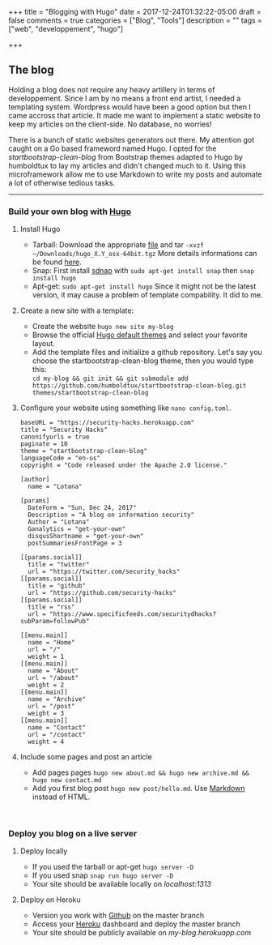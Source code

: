 +++
title = "Blogging with Hugo"
date = 2017-12-24T01:32:22-05:00
draft = false
comments = true
categories = ["Blog", "Tools"] 
description = "" 
tags = ["web", "developpement", "hugo"]

+++

## The blog

Holding a blog does not require any heavy artillery in terms of developpement. Since I am by no means a front end artist, I needed a templating system. Wordpress would have been a good option but then I came accross that article. It made me want to implement a static website to keep my articles on the client-side. No database, no worries! 

There is a bunch of static websites generators out there. My attention got caught on a Go based frameword named Hugo. I opted for the *startbootstrap-clean-blog* from Bootstrap themes adapted to Hugo by humboldtux to lay my articles and didn't changed much to it. Using this microframework allow me to use Markdown to write my posts and automate a lot of otherwise tedious tasks.

---

### Build your own blog with [Hugo](https://gohugo.io/)

1.	Install Hugo

	- Tarball: Download the appropriate [file](https://github.com/gohugoio/hugo/releases) and tar `-xvzf ~/Downloads/hugo_X.Y_osx-64bit.tgz` More details informations can be found [here](https://gohugo.io/getting-started/installing/).
	- Snap: First install [sdnap](https://docs.snapcraft.io/core/install) with `sudo apt-get install snap` then `snap install hugo`
	- Apt-get: `sudo apt-get install hugo` Since it might not be the latest version, it may cause a problem of template compability. It did to me.

2.	Create a new site with a template:

	- Create the website `hugo new site my-blog`
	- Browse the official [Hugo default themes](https://github.com/gohugoio/hugoThemes) and select your favorite layout.
	- Add the template files and initialize a github repository. Let's say you choose the startbootstrap-clean-blog theme, then you would type this:  
	`cd my-blog && git init && git submodule add https://github.com/humboldtux/startbootstrap-clean-blog.git themes/startbootstrap-clean-blog`

3.	Configure your website using something like `nano config.toml`.

	```
	baseURL = "https://security-hacks.herokuapp.com"
	title = "Security Hacks"
	canonifyurls = true
	paginate = 10
	theme = "startbootstrap-clean-blog"
	languageCode = "en-us"
	copyright = "Code released under the Apache 2.0 license."	

	[author]
	  name = "Lotana"

	[params]
	  DateForm = "Sun, Dec 24, 2017"
	  Description = "A blog on information security"
	  Author = "Lotana"
	  Ganalytics = "get-your-own"
	  disqusShortname = "get-your-own"
	  postSummariesFrontPage = 3

	[[params.social]]
	  title = "twitter"
	  url = "https://twitter.com/security_hacks"
	[[params.social]]
	  title = "github"
	  url = "https://github.com/security-hacks"
	[[params.social]]
	  title = "rss"
	  url = "https://www.specificfeeds.com/securitydhacks?subParam=followPub"

	[[menu.main]]
	  name = "Home"
	  url = "/"
	  weight = 1
	[[menu.main]]
	  name = "About"
	  url = "/about"
	  weight = 2
	[[menu.main]]
	  name = "Archive"
	  url = "/post"
	  weight = 3
	[[menu.main]]
	  name = "Contact"
	  url = "/contact"
	  weight = 4
    ```


4.	Include some pages and post an article

	- Add pages pages `hugo new about.md && hugo new archive.md && hugo new contact.md` 
	- Add you first blog post `hugo new post/hello.md`. Use [Markdown](https://markdown-it.github.io/) instead of HTML.  
</br>

### Deploy you blog on a live server

1.	Deploy locally
	- If you used the tarball or apt-get `hugo server -D`
	- If you used snap `snap run hugo server -D`
	- Your site should be available locally on *localhost:1313*

2.	Deploy on Heroku
	- Version you work with [Github](https://github.com/humboldtux/humboldtux.github.io-src) on the master branch
	- Access your [Heroku](https://www.heroku.com/) dashboard and deploy the master branch
	- Your site should be publicly available on *my-blog.herokuapp.com*  
</br>